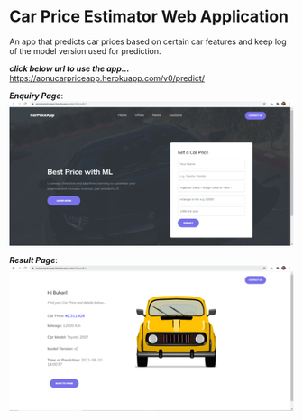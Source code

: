 # Car Price Estimator Web Application
An app that predicts car prices based on certain car features  and keep log of the model version used for prediction.

**_click below url to use the app..._**<br> 
https://aonucarpriceapp.herokuapp.com/v0/predict/<br>

**_Enquiry Page_**:<br>
<img src="car1.PNG"><br>

**_Result Page_**:<br>
<img src="car2.PNG"><br>

